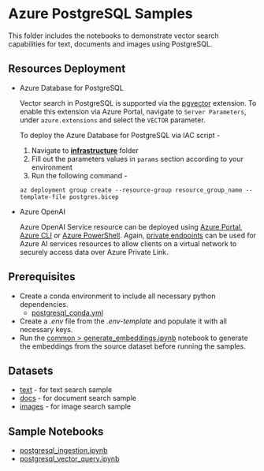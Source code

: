 # Azure PostgreSQL Samples

This folder includes the notebooks to demonstrate vector search capabilities for text, documents and images using PostgreSQL.

## Resources Deployment

- Azure Database for PostgreSQL

  Vector search in PostgreSQL is supported via the [pgvector](https://github.com/pgvector/pgvector) extension. To enable this extension via Azure Portal, navigate to `Server Parameters`, under `azure.extensions` and select the `VECTOR` parameter.

  To deploy the Azure Database for PostgreSQL via IAC script -  
  1) Navigate to **[infrastructure](./infrastructure/)** folder
  2) Fill out the parameters values in `params` section according to your environment
  3) Run the following command -
  
    `az deployment group create --resource-group resource_group_name --template-file postgres.bicep`

- Azure OpenAI
  
  Azure OpenAI Service resource can be deployed using [Azure Portal](https://learn.microsoft.com/azure/ai-services/openai/how-to/create-resource?pivots=web-portal), [Azure CLI](https://learn.microsoft.com/azure/ai-services/openai/how-to/create-resource?pivots=cli) or [Azure PowerShell](https://learn.microsoft.com/azure/ai-services/openai/how-to/create-resource?pivots=ps). Again, [private endpoints](https://learn.microsoft.com/azure/ai-services/cognitive-services-virtual-networks?context=%2Fazure%2Fai-services%2Fopenai%2Fcontext%2Fcontext&tabs=portal#use-private-endpoints) can be used for Azure AI services resources to allow clients on a virtual network to securely access data over Azure Private Link.

## Prerequisites

- Create a conda environment to include all necessary python dependencies.
  - [postgresql_conda.yml](./postgresql_conda.yml)
- Create a *.env* file from the *.env-template* and populate it with all necessary keys.
- Run the [common > generate_embeddings.ipynb](../common/generate_embeddings.ipynb) notebook to generate the embeddings from the source dataset before running the samples.

## Datasets

- [text](../data/text/) - for text search sample
- [docs](../data/docs/) - for document search sample
- [images](../data/images/) - for image search sample

## Sample Notebooks

- [postgresql_ingestion.ipynb](./postgresql_ingestion.ipynb)
- [postgresql_vector_query.ipynb](./postgresql_vector_query.ipynb)